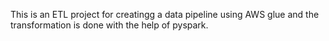 This is an ETL project for creatingg a data pipeline using AWS glue and the transformation is done with the help of pyspark.

